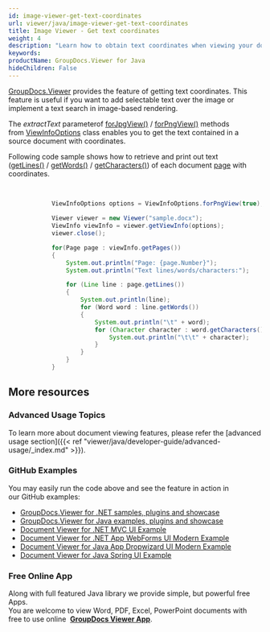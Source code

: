 ```yaml
---
id: image-viewer-get-text-coordinates
url: viewer/java/image-viewer-get-text-coordinates
title: Image Viewer - Get text coordinates
weight: 4
description: "Learn how to obtain text coordinates when viewing your documents with Image Viewer by GroupDocs and place text over rendered document page image."
keywords: 
productName: GroupDocs.Viewer for Java
hideChildren: False
---
```

[GroupDocs.Viewer](https://products.groupdocs.com/viewer/java) provides the feature of getting text coordinates. This feature is useful if you want to add selectable text over the image or implement a text search in image-based rendering. 

The *extractText* parameterof [forJpgView()](https://apireference.groupdocs.com/java/viewer/com.groupdocs.viewer.options/ViewInfoOptions#forJpgView(boolean)) / [forPngView()](https://apireference.groupdocs.com/java/viewer/com.groupdocs.viewer.options/ViewInfoOptions#forPngView(boolean)) methods from [ViewInfoOptions](https://apireference.groupdocs.com/java/viewer/com.groupdocs.viewer.options/ViewInfoOptions) class enables you to get the text contained in a source document with coordinates.

Following code sample shows how to retrieve and print out text ([getLines()](https://apireference.groupdocs.com/java/viewer/com.groupdocs.viewer.results/Page#getLines()) / [getWords()](https://apireference.groupdocs.com/java/viewer/com.groupdocs.viewer.results/Line#getWords()) / [getCharacters()](https://apireference.groupdocs.com/java/viewer/com.groupdocs.viewer.results/Word#getCharacters())) of each document [page](https://apireference.groupdocs.com/java/viewer/com.groupdocs.viewer.results/Page) with coordinates.

```java
 			
            
            ViewInfoOptions options = ViewInfoOptions.forPngView(true);
			
			Viewer viewer = new Viewer("sample.docx");
			ViewInfo viewInfo = viewer.getViewInfo(options);
			viewer.close();

			for(Page page : viewInfo.getPages())
			{
    			System.out.println("Page: {page.Number}");
    			System.out.println("Text lines/words/characters:");

    			for (Line line : page.getLines())
    			{
        			System.out.println(line);
        			for (Word word : line.getWords())
        			{
            			System.out.println("\t" + word);
            			for (Character character : word.getCharacters()){
                			System.out.println("\t\t" + character);
            			}
        			}
    			}
			}            
```

## More resources
### Advanced Usage Topics
To learn more about document viewing features, please refer the [advanced usage section]({{< ref "viewer/java/developer-guide/advanced-usage/_index.md" >}}).

### GitHub Examples
You may easily run the code above and see the feature in action in our GitHub examples:
*   [GroupDocs.Viewer for .NET samples, plugins and showcase](https://github.com/groupdocs-viewer/GroupDocs.Viewer-for-.NET)    
*   [GroupDocs.Viewer for Java examples, plugins and showcase](https://github.com/groupdocs-viewer/GroupDocs.Viewer-for-Java)    
*   [Document Viewer for .NET MVC UI Example](https://github.com/groupdocs-viewer/GroupDocs.Viewer-for-.NET-MVC)    
*   [Document Viewer for .NET App WebForms UI Modern Example](https://github.com/groupdocs-viewer/GroupDocs.Viewer-for-.NET-WebForms)    
*   [Document Viewer for Java App Dropwizard UI Modern Example](https://github.com/groupdocs-viewer/GroupDocs.Viewer-for-Java-Dropwizard)    
*   [Document Viewer for Java Spring UI Example](https://github.com/groupdocs-viewer/GroupDocs.Viewer-for-Java-Spring)
    
### Free Online App
Along with full featured Java library we provide simple, but powerful free Apps.  
You are welcome to view Word, PDF, Excel, PowerPoint documents with free to use online  **[GroupDocs Viewer App](https://products.groupdocs.app/viewer)**.
